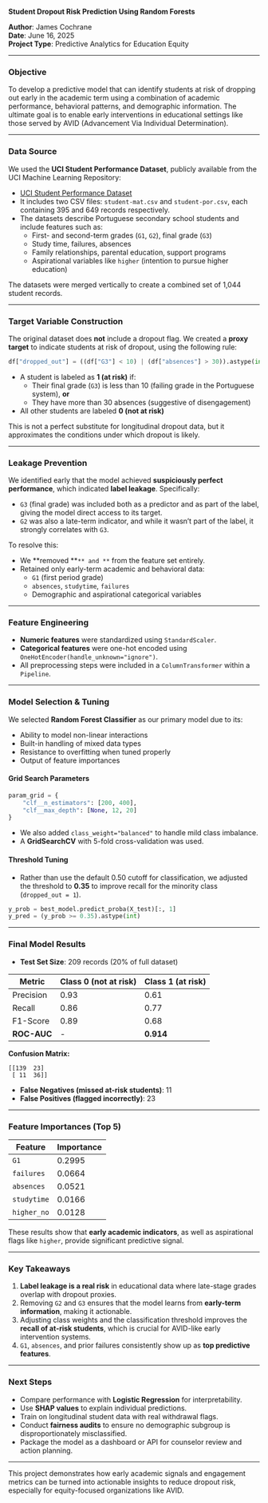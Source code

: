 **Student Dropout Risk Prediction Using Random Forests**

**Author**: James Cochrane\
**Date**: June 16, 2025\
**Project Type**: Predictive Analytics for Education Equity

---

### Objective

To develop a predictive model that can identify students at risk of dropping out early in the academic term using a combination of academic performance, behavioral patterns, and demographic information. The ultimate goal is to enable early interventions in educational settings like those served by AVID (Advancement Via Individual Determination).

---

### Data Source

We used the **UCI Student Performance Dataset**, publicly available from the UCI Machine Learning Repository:

- [UCI Student Performance Dataset](https://archive.ics.uci.edu/ml/datasets/student+performance)
- It includes two CSV files: `student-mat.csv` and `student-por.csv`, each containing 395 and 649 records respectively.
- The datasets describe Portuguese secondary school students and include features such as:
  - First- and second-term grades (`G1`, `G2`), final grade (`G3`)
  - Study time, failures, absences
  - Family relationships, parental education, support programs
  - Aspirational variables like `higher` (intention to pursue higher education)

The datasets were merged vertically to create a combined set of 1,044 student records.

---

### Target Variable Construction

The original dataset does **not** include a dropout flag. We created a **proxy target** to indicate students at risk of dropout, using the following rule:

```python
df["dropped_out"] = ((df["G3"] < 10) | (df["absences"] > 30)).astype(int)
```

- A student is labeled as **1 (at risk)** if:
  - Their final grade (`G3`) is less than 10 (failing grade in the Portuguese system), **or**
  - They have more than 30 absences (suggestive of disengagement)
- All other students are labeled **0 (not at risk)**

This is not a perfect substitute for longitudinal dropout data, but it approximates the conditions under which dropout is likely.

---

### Leakage Prevention

We identified early that the model achieved **suspiciously perfect performance**, which indicated **label leakage**. Specifically:

- `G3` (final grade) was included both as a predictor and as part of the label, giving the model direct access to its target.
- `G2` was also a late-term indicator, and while it wasn’t part of the label, it strongly correlates with `G3`.

To resolve this:

- We **removed **``** and **`` from the feature set entirely.
- Retained only early-term academic and behavioral data:
  - `G1` (first period grade)
  - `absences`, `studytime`, `failures`
  - Demographic and aspirational categorical variables

---

### Feature Engineering

- **Numeric features** were standardized using `StandardScaler`.
- **Categorical features** were one-hot encoded using `OneHotEncoder(handle_unknown="ignore")`.
- All preprocessing steps were included in a `ColumnTransformer` within a `Pipeline`.

---

### Model Selection & Tuning

We selected **Random Forest Classifier** as our primary model due to its:

- Ability to model non-linear interactions
- Built-in handling of mixed data types
- Resistance to overfitting when tuned properly
- Output of feature importances

#### Grid Search Parameters

```python
param_grid = {
    "clf__n_estimators": [200, 400],
    "clf__max_depth": [None, 12, 20]
}
```

- We also added `class_weight="balanced"` to handle mild class imbalance.
- A **GridSearchCV** with 5-fold cross-validation was used.

#### Threshold Tuning

- Rather than use the default 0.50 cutoff for classification, we adjusted the threshold to **0.35** to improve recall for the minority class (`dropped_out = 1`).

```python
y_prob = best_model.predict_proba(X_test)[:, 1]
y_pred = (y_prob >= 0.35).astype(int)
```

---

### Final Model Results

- **Test Set Size**: 209 records (20% of full dataset)

| Metric      | Class 0 (not at risk) | Class 1 (at risk) |
| ----------- | --------------------- | ----------------- |
| Precision   | 0.93                  | 0.61              |
| Recall      | 0.86                  | 0.77              |
| F1-Score    | 0.89                  | 0.68              |
| **ROC-AUC** | -                     | **0.914**         |

**Confusion Matrix:**

```
[[139  23]
 [ 11  36]]
```

- **False Negatives (missed at-risk students)**: 11
- **False Positives (flagged incorrectly)**: 23

---

### Feature Importances (Top 5)

| Feature     | Importance |
| ----------- | ---------- |
| `G1`        | 0.2995     |
| `failures`  | 0.0664     |
| `absences`  | 0.0521     |
| `studytime` | 0.0166     |
| `higher_no` | 0.0128     |

These results show that **early academic indicators**, as well as aspirational flags like `higher`, provide significant predictive signal.

---

### Key Takeaways

1. **Label leakage is a real risk** in educational data where late-stage grades overlap with dropout proxies.
2. Removing `G2` and `G3` ensures that the model learns from **early-term information**, making it actionable.
3. Adjusting class weights and the classification threshold improves the **recall of at-risk students**, which is crucial for AVID-like early intervention systems.
4. `G1`, `absences`, and prior failures consistently show up as **top predictive features**.

---

### Next Steps

- Compare performance with **Logistic Regression** for interpretability.
- Use **SHAP values** to explain individual predictions.
- Train on longitudinal student data with real withdrawal flags.
- Conduct **fairness audits** to ensure no demographic subgroup is disproportionately misclassified.
- Package the model as a dashboard or API for counselor review and action planning.

---

This project demonstrates how early academic signals and engagement metrics can be turned into actionable insights to reduce dropout risk, especially for equity-focused organizations like AVID.

